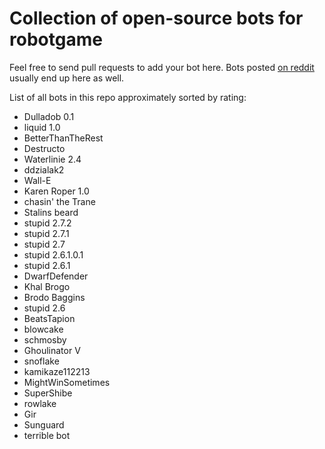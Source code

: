 Collection of open-source bots for robotgame
==============

Feel free to send pull requests to add your bot here. Bots posted [on reddit](http://redd.it/1r2hxo) usually end up here as well. 

List of all bots in this repo approximately sorted by rating:

* Dulladob 0.1
* liquid 1.0
* BetterThanTheRest
* Destructo
* Waterlinie 2.4
* ddzialak2
* Wall-E
* Karen Roper 1.0
* chasin' the Trane
* Stalins beard
* stupid 2.7.2
* stupid 2.7.1
* stupid 2.7
* stupid 2.6.1.0.1
* stupid 2.6.1
* DwarfDefender
* Khal Brogo
* Brodo Baggins
* stupid 2.6
* BeatsTapion
* blowcake
* schmosby
* Ghoulinator V
* snoflake
* kamikaze112213
* MightWinSometimes
* SuperShibe
* rowlake
* Gir
* Sunguard
* terrible bot
